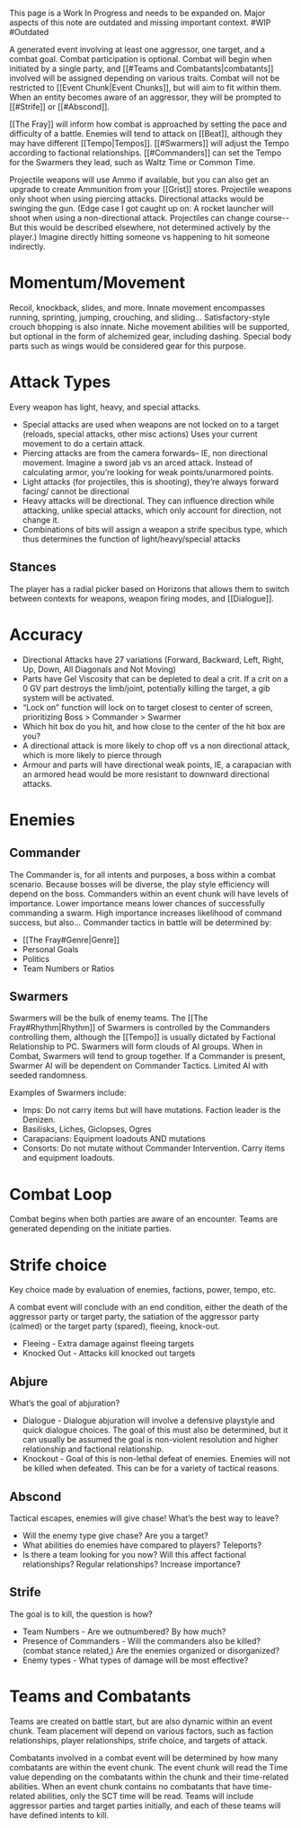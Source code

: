 This page is a Work In Progress and needs to be expanded on. Major aspects of this note are outdated and missing important context. #WIP #Outdated 

A generated event involving at least one aggressor, one target, and a combat goal. Combat participation is optional. Combat will begin when initiated by a single party, and [[#Teams and Combatants|combatants]] involved will be assigned depending on various traits. Combat will not be restricted to [[Event Chunk|Event Chunks]], but will aim to fit within them. When an entity becomes aware of an aggressor, they will be prompted to [[#Strife]] or [[#Abscond]].

[[The Fray]] will inform how combat is approached by setting the pace and difficulty of a battle. Enemies will tend to attack on [[Beat]], although they may have different [[Tempo|Tempos]]. [[#Swarmers]] will adjust the Tempo according to factional relationships. [[#Commanders]] can set the Tempo for the Swarmers they lead, such as Waltz Time or Common Time.

Projectile weapons will use Ammo if available, but you can also get an upgrade to create Ammunition from your [[Grist]] stores. Projectile weapons only shoot when using piercing attacks. Directional attacks would be swinging the gun. (Edge case I got caught up on: A rocket launcher will shoot when using a non-directional attack. Projectiles can change course-- But this would be described elsewhere, not determined actively by the player.) Imagine directly hitting someone vs happening to hit someone indirectly.

# Momentum/Movement

Recoil, knockback, slides, and more. Innate movement encompasses running, sprinting, jumping, crouching, and sliding… Satisfactory-style crouch bhopping is also innate. Niche movement abilities will be supported, but optional in the form of alchemized gear, including dashing. Special body parts such as wings would be considered gear for this purpose.

# Attack Types

Every weapon has light, heavy, and special attacks.
+ Special attacks are used when weapons are not locked on to a target (reloads, special attacks, other misc actions) Uses your current movement to do a certain attack.
+ Piercing attacks are from the camera forwards– IE, non directional movement. Imagine a sword jab vs an arced attack. Instead of calculating armor, you’re looking for weak points/unarmored points. 
+ Light attacks (for projectiles, this is shooting), they’re always forward facing/ cannot be directional
+ Heavy attacks will be directional. They can influence direction while attacking, unlike special attacks, which only account for direction, not change it.
+ Combinations of bits will assign a weapon a strife specibus type, which thus determines the function of light/heavy/special attacks

## Stances

The player has a radial picker based on Horizons that allows them to switch between contexts for weapons, weapon firing modes, and [[Dialogue]].

# Accuracy

+ Directional Attacks have 27 variations (Forward, Backward, Left, Right, Up, Down, All Diagonals and Not Moving)
+ Parts have Gel Viscosity that can be depleted to deal a crit. If a crit on a 0 GV part destroys the limb/joint, potentially killing the target, a gib system will be activated.
+ “Lock on” function will lock on to target closest to center of screen, prioritizing Boss > Commander > Swarmer
+ Which hit box do you hit, and how close to the center of the hit box are you? 
+ A directional attack is more likely to chop off vs a non directional attack, which is more likely to pierce through
+ Armour and parts will have directional weak points, IE, a carapacian with an armored head would be more resistant to downward directional attacks.

# Enemies

## Commander

The Commander is, for all intents and purposes, a boss within a combat scenario. Because bosses will be diverse, the play style efficiency will depend on the boss. Commanders within an event chunk will have levels of importance. Lower importance means lower chances of successfully commanding a swarm. High importance increases likelihood of command success, but also… Commander tactics in battle will be determined by:
+ [[The Fray#Genre|Genre]]
+ Personal Goals
+ Politics
+ Team Numbers or Ratios

## Swarmers

Swarmers will be the bulk of enemy teams. The [[The Fray#Rhythm|Rhythm]] of Swarmers is controlled by the Commanders controlling them, although the [[Tempo]] is usually dictated by Factional Relationship to PC. Swarmers will form clouds of AI groups. When in Combat, Swarmers will tend to group together. If a Commander is present, Swarmer AI will be dependent on Commander Tactics. Limited AI with seeded randomness.

Examples of Swarmers include:
+ Imps: Do not carry items but will have mutations. Faction leader is the Denizen.
+ Basilisks, Liches, Giclopses, Ogres
+ Carapacians: Equipment loadouts AND mutations
+ Consorts: Do not mutate without Commander Intervention. Carry items and equipment loadouts.

# Combat Loop

Combat begins when both parties are aware of an encounter. Teams are generated depending on the initiate parties.

# Strife choice

Key choice made by evaluation of enemies, factions, power, tempo, etc.

A combat event will conclude with an end condition, either the death of the aggressor party or target party, the satiation of the aggressor party (calmed) or the target party (spared), fleeing, knock-out.
+ Fleeing - Extra damage against fleeing targets
+ Knocked Out - Attacks kill knocked out targets

## Abjure

What’s the goal of abjuration?

+ Dialogue - Dialogue abjuration will involve a defensive playstyle and quick dialogue choices. The goal of this must also be determined, but it can usually be assumed the goal is non-violent resolution and higher relationship and factional relationship.
+ Knockout - Goal of this is non-lethal defeat of enemies. Enemies will not be killed when defeated. This can be for a variety of tactical reasons.

## Abscond

Tactical escapes, enemies will give chase! What’s the best way to leave?

+ Will the enemy type give chase? Are you a target?
+ What abilities do enemies have compared to players? Teleports?
+ Is there a team looking for you now? Will this affect factional relationships? Regular relationships? Increase importance?

## Strife

The goal is to kill, the question is how?

+ Team Numbers - Are we outnumbered? By how much?
+ Presence of Commanders - Will the commanders also be killed? (combat stance related,) Are the enemies organized or disorganized?
+ Enemy types - What types of damage will be most effective?

# Teams and Combatants

Teams are created on battle start, but are also dynamic within an event chunk. Team placement will depend on various factors, such as faction relationships, player relationships, strife choice, and targets of attack. 

Combatants involved in a combat event will be determined by how many combatants are within the event chunk. The event chunk will read the Time value depending on the combatants within the chunk and their time-related abilities. When an event chunk contains no combatants that have time-related abilities, only the SCT time will be read.
Teams will include aggressor parties and target parties initially, and each of these teams will have defined intents to kill.